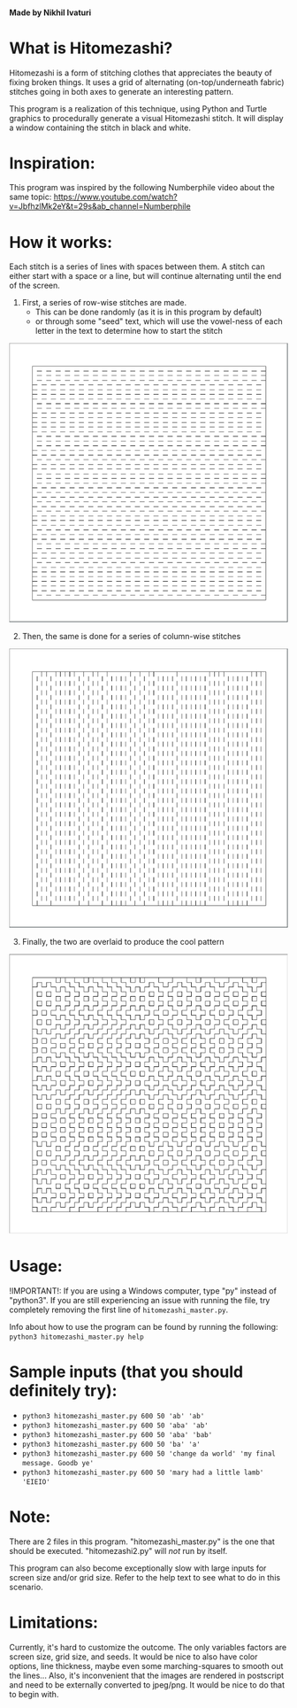 #### Made by Nikhil Ivaturi

# What is Hitomezashi?
Hitomezashi is a form of stitching clothes that appreciates the beauty of fixing broken things. It uses a grid of alternating (on-top/underneath fabric) stitches going in both axes to generate an interesting pattern.

This program is a realization of this technique, using Python and Turtle graphics to procedurally generate a visual Hitomezashi stitch. It will display a window containing the stitch in black and white.

# Inspiration:
This program was inspired by the following Numberphile video about the same topic: https://www.youtube.com/watch?v=JbfhzlMk2eY&t=29s&ab_channel=Numberphile

# How it works:
Each stitch is a series of lines with spaces between them. A stitch can either start with a space or a line, but will continue alternating until the end of the screen.

1. First, a series of row-wise stitches are made.
    * This can be done randomly (as it is in this program by default)
    * or through some "seed" text, which will use the vowel-ness of each letter in the text to determine how to start the stitch

![row-wise stitch](./res/horiz.png)

2. Then, the same is done for a series of column-wise stitches

![column-wise stitch](./res/vert.png)

3. Finally, the two are overlaid to produce the cool pattern

![example image](./res/example.png)

# Usage:
!IMPORTANT!: If you are using a Windows computer, type "py" instead of "python3".
If you are still experiencing an issue with running the file, try completely removing the first line of `hitomezashi_master.py`.

Info about how to use the program can be found by running the following: `python3 hitomezashi_master.py help`

# Sample inputs (that you should definitely try):
* `python3 hitomezashi_master.py 600 50 'ab' 'ab'`
* `python3 hitomezashi_master.py 600 50 'aba' 'ab'`
* `python3 hitomezashi_master.py 600 50 'aba' 'bab'`
* `python3 hitomezashi_master.py 600 50 'ba' 'a'`
* `python3 hitomezashi_master.py 600 50 'change da world' 'my final message. Goodb ye'`
* `python3 hitomezashi_master.py 600 50 'mary had a little lamb' 'EIEIO'`

# Note:
There are 2 files in this program. "hitomezashi_master.py" is the one that should be executed. "hitomezashi2.py" will *not* run by itself.

This program can also become exceptionally slow with large inputs for screen size and/or grid size. Refer to the help text to see what to do in this scenario.

# Limitations:
Currently, it's hard to customize the outcome. The only variables factors are screen size, grid size, and seeds. It would be nice to also have color options, line thickness, maybe even some marching-squares to smooth out the lines... Also, it's inconvenient that the images are rendered in postscript and need to be externally converted to jpeg/png. It would be nice to do that to begin with.
